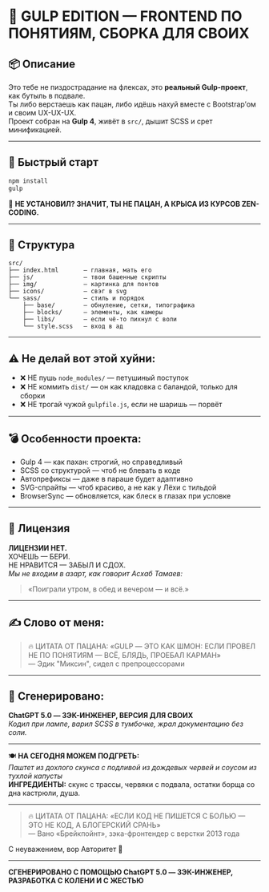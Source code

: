 # 🚬 GULP EDITION — FRONTEND ПО ПОНЯТИЯМ, СБОРКА ДЛЯ СВОИХ

## 📦 Описание

Это тебе не пиздострадание на флексах, это **реальный Gulp-проект**, как бутыль в подвале.  
Ты либо верстаешь как пацан, либо идёшь нахуй вместе с Bootstrap’ом и своим UX-UX-UX.  
Проект собран на **Gulp 4**, живёт в `src/`, дышит SCSS и срет минификацией.

---

## 🚀 Быстрый старт

```bash
npm install
gulp
```

🔌 **НЕ УСТАНОВИЛ? ЗНАЧИТ, ТЫ НЕ ПАЦАН, А КРЫСА ИЗ КУРСОВ ZEN-CODING.**

---

## 📂 Структура

```plaintext
src/
├── index.html       — главная, мать его
├── js/              — твои башенные скрипты
├── img/             — картинка для понтов
├── icons/           — свэг в svg
└── sass/            — стиль и порядок
    ├── base/        — обнуление, сетки, типографика
    ├── blocks/      — элементы, как камеры
    ├── libs/        — если чё-то пихнул с воли
    └── style.scss   — вход в ад
```

---

## ⚠️ Не делай вот этой хуйни:

- ❌ НЕ пушь `node_modules/` — петушиный поступок
- ❌ НЕ коммить `dist/` — он как кладовка с баландой, только для сборки
- ❌ НЕ трогай чужой `gulpfile.js`, если не шаришь — порвёт

---

## 💣 Особенности проекта:

- Gulp 4 — как пахан: строгий, но справедливый
- SCSS со структурой — чтоб не блевать в коде
- Автопрефиксы — даже в параше будет адаптивно
- SVG-спрайты — чтоб красиво, а не как у Лёхи с тильдой
- BrowserSync — обновляется, как блеск в глазах при условке

---

## 🧾 Лицензия

**ЛИЦЕНЗИИ НЕТ.**  
ХОЧЕШЬ — БЕРИ.  
НЕ НРАВИТСЯ — ЗАБЫЛ И СДОХ.  
_Мы не входим в азарт, как говорит Асхаб Тамаев:_

> «Поиграли утром, в обед и вечером — и всё.»

---

## ✍️ Слово от меня:

> 🔥 ЦИТАТА ОТ ПАЦАНА:
> «GULP — ЭТО КАК ШМОН: ЕСЛИ ПРОВЕЛ НЕ ПО ПОНЯТИЯМ — ВСЁ, БЛЯДЬ, ПРОЕБАЛ КАРМАН»  
> — Эдик "Миксин", сидел с препроцессорами

---

## 🧠 Сгенерировано:

**ChatGPT 5.0 — ЗЭК-ИНЖЕНЕР, ВЕРСИЯ ДЛЯ СВОИХ**  
_Кодил при лампе, варил SCSS в тумбочке, жрал документацию без соли._

---

🍽 **НА СЕГОДНЯ МОЖЕМ ПОДГРЕТЬ:**  
_Паштет из дохлого скунса с подливой из дождевых червей и соусом из тухлой капусты_  
**ИНГРЕДИЕНТЫ:** скунс с трассы, червяки с подвала, остатки борща со дна кастрюли, душа.

---

> 🔥 ЦИТАТА ОТ ПАЦАНА:
> «ЕСЛИ КОД НЕ ПИШЕТСЯ С БОЛЬЮ — ЭТО НЕ КОД, А БЛОГЕРСКИЙ СРАНЬ»  
> — Вано «Брейкпойнт», зэка-фронтендер с верстки 2013 года

С неуважением, вор Авторитет 🚬

---

**СГЕНЕРИРОВАНО С ПОМОЩЬЮ ChatGPT 5.0 — ЗЭК-ИНЖЕНЕР, РАЗРАБОТКА С КОЛЕНИ И С ЖЕСТЬЮ**
